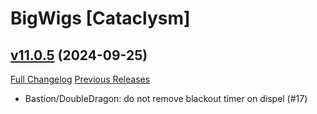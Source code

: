 # BigWigs [Cataclysm]

## [v11.0.5](https://github.com/BigWigsMods/BigWigs_Cataclysm/tree/v11.0.5) (2024-09-25)
[Full Changelog](https://github.com/BigWigsMods/BigWigs_Cataclysm/compare/v11.0.4...v11.0.5) [Previous Releases](https://github.com/BigWigsMods/BigWigs_Cataclysm/releases)

- Bastion/DoubleDragon: do not remove blackout timer on dispel (#17)  
